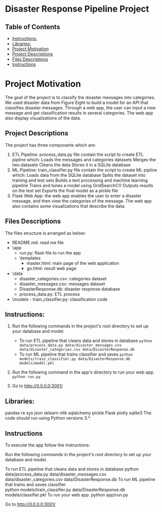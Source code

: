 # Disaster Response Pipeline Project

## Table of Contents
- [Instructions:](#instructions-)
- [Libraries:](#Libraries-)
- [Project Motivation](#project-motivation)
- [Project Descriptions](#project-descriptions)
- [Files Descriptions](#files-descriptions)
- [Instructions](#instructions)

# Project Motivation
The goal of the project is to classify the disaster messages into categories. We used disaster data from Figure Eight to build a model for an API that classifies disaster messages. Through a web app, the user can input a new message and get classification results in several categories. The web app also display visualizations of the data.

## Project Descriptions
The project has three componants which are:

1. ETL Pipeline: process_data.py file contain the script to create ETL pipline which:
Loads the messages and categories datasets
Merges the two datasets
Cleans the data
Stores it in a SQLite database
2. ML Pipeline: train_classifier.py file contain the script to create ML pipline which:
Loads data from the SQLite database
Splits the dataset into training and test sets
Builds a text processing and machine learning pipeline
Trains and tunes a model using GridSearchCV
Outputs results on the test set
Exports the final model as a pickle file
3. Flask Web App: the web app enables the user to enter a disaster message, and then view the categories of the message.
The web app also contains some visualizations that describe the data.

## Files Descriptions
The files structure is arranged as below:

- README.md: read me file
- \app
	- run.py: flask file to run the app
	- \templates
		- master.html: main page of the web application 
		- go.html: result web page
- \data
	- disaster_categories.csv: categories dataset
	- disaster_messages.csv: messages dataset
	- DisasterResponse.db: disaster response database
	- process_data.py: ETL process
- \models
		- train_classifier.py: classification code
## Instructions:
1. Run the following commands in the project's root directory to set up your database and model.

    - To run ETL pipeline that cleans data and stores in database
        `python data/process_data.py data/disaster_messages.csv data/disaster_categories.csv data/DisasterResponse.db`
    - To run ML pipeline that trains classifier and saves
        `python models/train_classifier.py data/DisasterResponse.db models/model.pkl`

2. Run the following command in the app's directory to run your web app.
    `python run.py`

3. Go to http://0.0.0.0:3001/

## Libraries:

pandas
re
sys
json
sklearn
nltk
sqlalchemy
pickle
Flask
plotly
sqlite3
The code should run using Python versions 3.*.


## Instructions
To execute the app follow the instructions:

Run the following commands in the project's root directory to set up your database and model.

To run ETL pipeline that cleans data and stores in database 
python data/process_data.py data/disaster_messages.csv data/disaster_categories.csv data/DisasterResponse.db
To run ML pipeline that trains and saves classifier  
python models/train_classifier.py data/DisasterResponse.db models/classifier.pkl
To run your web app. 
python app/run.py

Go to http://0.0.0.0:3001/
